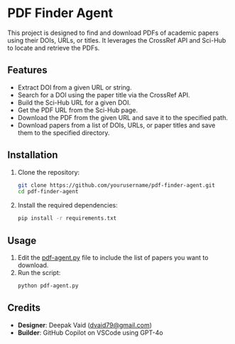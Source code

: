 # PDF Finder Agent

This project is designed to find and download PDFs of academic papers using their DOIs, URLs, or titles. It leverages the CrossRef API and Sci-Hub to locate and retrieve the PDFs.

## Features
- Extract DOI from a given URL or string.
- Search for a DOI using the paper title via the CrossRef API.
- Build the Sci-Hub URL for a given DOI.
- Get the PDF URL from the Sci-Hub page.
- Download the PDF from the given URL and save it to the specified path.
- Download papers from a list of DOIs, URLs, or paper titles and save them to the specified directory.

## Installation
1. Clone the repository:
    ```sh
    git clone https://github.com/yourusername/pdf-finder-agent.git
    cd pdf-finder-agent
    ```
2. Install the required dependencies:
    ```sh
    pip install -r requirements.txt
    ```

## Usage
1. Edit the [pdf-agent.py](http://_vscodecontentref_/0) file to include the list of papers you want to download.
2. Run the script:
    ```sh
    python pdf-agent.py
    ```

## Credits
- **Designer**: Deepak Vaid (dvaid79@gmail.com)
- **Builder**: GitHub Copilot on VSCode using GPT-4o